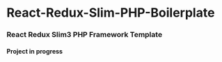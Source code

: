# React-Redux-Slim-PHP-Boilerplate

### React Redux Slim3 PHP Framework Template

#### Project in progress
